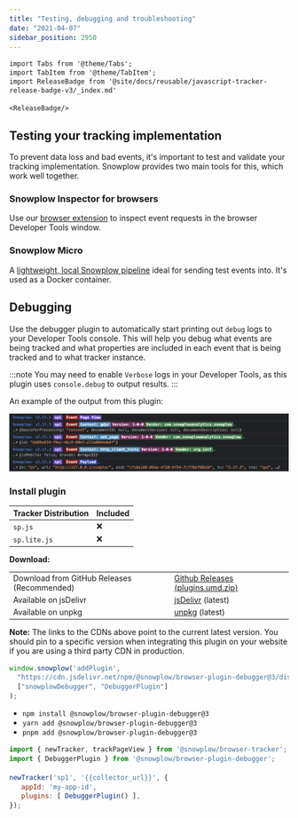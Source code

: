 ```yaml
---
title: "Testing, debugging and troubleshooting"
date: "2021-04-07"
sidebar_position: 2950
---
```


```mdx-code-block
import Tabs from '@theme/Tabs';
import TabItem from '@theme/TabItem';
import ReleaseBadge from '@site/docs/reusable/javascript-tracker-release-badge-v3/_index.md'

<ReleaseBadge/>
```

## Testing your tracking implementation

To prevent data loss and bad events, it's important to test and validate your tracking implementation. Snowplow provides two main tools for this, which work well together.

### Snowplow Inspector for browsers

Use our [browser extension](/docs/testing-debugging/snowplow-inspector/overview/) to inspect event requests in the browser Developer Tools window.

### Snowplow Micro

A [lightweight, local Snowplow pipeline](/docs/testing-debugging/snowplow-micro/what-is-micro/) ideal for sending test events into. It's used as a Docker container.


## Debugging

Use the debugger plugin to automatically start printing out `debug` logs to your Developer Tools console. This will help you debug what events are being tracked and what properties are included in each event that is being tracked and to what tracker instance.

:::note
You may need to enable `Verbose` logs in your Developer Tools, as this plugin uses `console.debug` to output results.
:::

An example of the output from this plugin:

![](images/Screenshot-2021-03-28-at-20.08.35.png)

### Install plugin

<Tabs groupId="platform" queryString>
  <TabItem value="js" label="JavaScript (tag)" default>

| Tracker Distribution | Included |
|----------------------|----------|
| `sp.js`              | ❌        |
| `sp.lite.js`         | ❌        |

**Download:**

<table class="has-fixed-layout"><tbody><tr><td>Download from GitHub Releases (Recommended)</td><td><a href="https://github.com/snowplow/snowplow-javascript-tracker/releases" target="_blank" rel="noreferrer noopener">Github Releases (plugins.umd.zip)</a></td></tr><tr><td>Available on jsDelivr</td><td><a href="https://cdn.jsdelivr.net/npm/@snowplow/browser-plugin-debugger@3/dist/index.umd.min.js" target="_blank" rel="noreferrer noopener">jsDelivr</a> (latest)</td></tr><tr><td>Available on unpkg</td><td><a href="https://unpkg.com/@snowplow/browser-plugin-debugger@3/dist/index.umd.min.js" target="_blank" rel="noreferrer noopener">unpkg</a> (latest)</td></tr></tbody></table>

**Note:** The links to the CDNs above point to the current latest version. You should pin to a specific version when integrating this plugin on your website if you are using a third party CDN in production.

```javascript
window.snowplow('addPlugin', 
  "https://cdn.jsdelivr.net/npm/@snowplow/browser-plugin-debugger@3/dist/index.umd.min.js",
  ["snowplowDebugger", "DebuggerPlugin"]
);
```

  </TabItem>
  <TabItem value="browser" label="Browser (npm)">

- `npm install @snowplow/browser-plugin-debugger@3`
- `yarn add @snowplow/browser-plugin-debugger@3`
- `pnpm add @snowplow/browser-plugin-debugger@3`

```javascript
import { newTracker, trackPageView } from '@snowplow/browser-tracker';
import { DebuggerPlugin } from '@snowplow/browser-plugin-debugger';

newTracker('sp1', '{{collector_url}}', { 
   appId: 'my-app-id', 
   plugins: [ DebuggerPlugin() ],
});
```

  </TabItem>
</Tabs>
